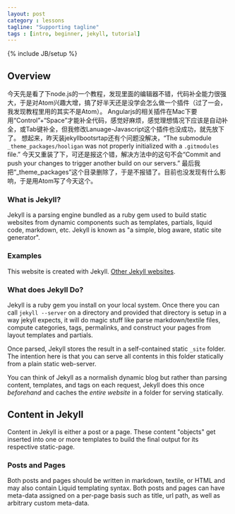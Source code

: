 ```yaml
---
layout: post
category : lessons
tagline: "Supporting tagline"
tags : [intro, beginner, jekyll, tutorial]
---
```

{% include JB/setup %}


## Overview
今天先是看了下node.js的一个教程，发现里面的编辑器不错，代码补全能力很强大，于是对Atom兴趣大增，搞了好半天还是没学会怎么做一个插件（过了一会，我发现教程里用的其实不是Atom）。
Angularjs的相关插件在Mac下要用“Control”+“Space”才能补全代码，感觉好麻烦，感觉理想情况下应该是自动补全，或Tab键补全，但我修改Lanuage-Javascript这个插件也没成功，就先放下了。
想起来，昨天装jekyllbootsrtap还有个问题没解决，“The submodule `_theme_packages/hooligan` was not properly initialized with a `.gitmodules` file.”
今天又重装了下，可还是报这个错，解决方法中的这句不会“Commit and push your changes to trigger another build on our servers.”
最后我把“_theme_packages”这个目录删除了，于是不报错了。目前也没发现有什么影响，于是用Atom写了今天这个。
### What is Jekyll?

Jekyll is a parsing engine bundled as a ruby gem used to build static websites from
dynamic components such as templates, partials, liquid code, markdown, etc. Jekyll is known as "a simple, blog aware, static site generator".

### Examples

This website is created with Jekyll. [Other Jekyll websites](https://github.com/mojombo/jekyll/wiki/Sites).



### What does Jekyll Do?

Jekyll is a ruby gem you install on your local system.
Once there you can call `jekyll --server` on a directory and provided that directory
is setup in a way jekyll expects, it will do magic stuff like parse markdown/textile files,
compute categories, tags, permalinks, and construct your pages from layout templates and partials.

Once parsed, Jekyll stores the result in a self-contained static `_site` folder.
The intention here is that you can serve all contents in this folder statically from a plain static web-server.

You can think of Jekyll as a normalish dynamic blog but rather than parsing content, templates, and tags
on each request, Jekyll does this once _beforehand_ and caches the _entire website_ in a folder for serving statically.


## Content in Jekyll

Content in Jekyll is either a post or a page.
These content "objects" get inserted into one or more templates to build the final output for its respective static-page.

### Posts and Pages

Both posts and pages should be written in markdown, textile, or HTML and may also contain Liquid templating syntax.
Both posts and pages can have meta-data assigned on a per-page basis such as title, url path, as well as arbitrary custom meta-data.
